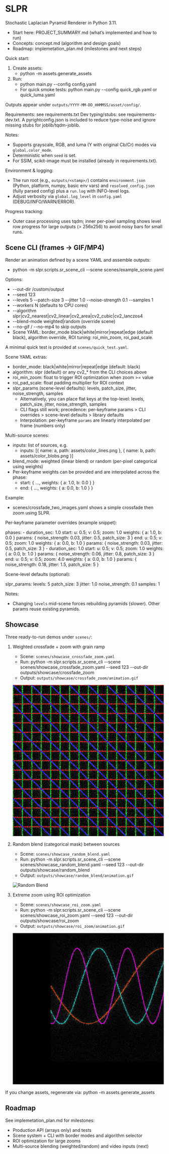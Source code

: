# SLPR

Stochastic Laplacian Pyramid Renderer in Python 3.11.

- Start here: PROJECT_SUMMARY.md (what’s implemented and how to run)
- Concepts: concept.md (algorithm and design goals)
- Roadmap: implemetation_plan.md (milestones and next steps)

Quick start:

1. Create assets:
   - python -m assets.generate_assets
2. Run:
   - python main.py --config config.yaml
   - For quick smoke tests: python main.py --config quick_rgb.yaml or quick_luma.yaml

Outputs appear under `outputs/YYYY-MM-DD_HHMMSS/asset/config/`.

Requirements: see requirements.txt
Dev typing/stubs: see requirements-dev.txt. A pyrightconfig.json is included to reduce type-noise and ignore missing stubs for joblib/tqdm-joblib.

Notes:
- Supports grayscale, RGB, and luma (Y with original Cb/Cr) modes via `global.color_mode`.
- Deterministic when `seed` is set.
- For SSIM, scikit-image must be installed (already in requirements.txt).

Environment & logging:
- The run root (e.g., `outputs/<stamp>/`) contains `environment.json` (Python, platform, numpy, basic env vars) and `resolved_config.json` (fully parsed config) plus a `run.log` with INFO-level logs.
- Adjust verbosity via `global.log_level` in `config.yaml` (DEBUG/INFO/WARN/ERROR).

Progress tracking:
- Outer case processing uses tqdm; inner per-pixel sampling shows level row progress for large outputs (> 256x256) to avoid noisy bars for small runs.

## Scene CLI (frames → GIF/MP4)

Render an animation defined by a scene YAML and assemble outputs:

- python -m slpr.scripts.sr_scene_cli --scene scenes/example_scene.yaml

Options:
- --out-dir /custom/output
- --seed 123
- --levels 5 --patch-size 3 --jitter 1.0 --noise-strength 0.1 --samples 1
- --workers N (defaults to CPU cores)
- --algorithm slpr|cv2_nearest|cv2_linear|cv2_area|cv2_cubic|cv2_lanczos4
- --blend-mode weighted|random (override scene)
- --no-gif / --no-mp4 to skip outputs
 - Scene YAML: border_mode black|white|mirror|repeat|edge (default black), algorithm override, ROI tuning: roi_min_zoom, roi_pad_scale.

A minimal quick test is provided at `scenes/quick_test.yaml`.

Scene YAML extras:
- border_mode: black|white|mirror|repeat|edge (default: black)
- algorithm: slpr (default) or any cv2_* from the CLI choices above
- roi_min_zoom: float to trigger ROI optimization when zoom >= value
- roi_pad_scale: float padding multiplier for ROI context
- slpr_params (scene-level defaults): levels, patch_size, jitter, noise_strength, samples
   - Alternatively, you can place flat keys at the top-level: levels, patch_size, jitter, noise_strength, samples
   - CLI flags still work; precedence: per-keyframe params > CLI overrides > scene-level defaults > library defaults
   - Interpolation: per-keyframe `params` are linearly interpolated per frame (numbers only)

Multi-source scenes:
- inputs: list of sources, e.g.
   - inputs: [{ name: a, path: assets/color_lines.png }, { name: b, path: assets/color_blobs.png }]
- blend_mode: weighted (linear blend) or random (per-pixel categorical using weights)
- Per-keyframe weights can be provided and are interpolated across the phase:
   - start: { ..., weights: { a: 1.0, b: 0.0 } }
   - end:   { ..., weights: { a: 0.0, b: 1.0 } }

Example:
- scenes/crossfade_two_images.yaml shows a simple crossfade then zoom using SLPR.

Per-keyframe parameter overrides (example snippet):

   phases:
      - duration_sec: 1.0
         start:
            u: 0.5; v: 0.5; zoom: 1.0
            weights: { a: 1.0, b: 0.0 }
            params: { noise_strength: 0.03, jitter: 0.5, patch_size: 3 }
         end:
            u: 0.5; v: 0.5; zoom: 1.0
            weights: { a: 0.0, b: 1.0 }
            params: { noise_strength: 0.03, jitter: 0.5, patch_size: 3 }
      - duration_sec: 1.0
         start:
            u: 0.5; v: 0.5; zoom: 1.0
            weights: { a: 0.0, b: 1.0 }
            params: { noise_strength: 0.06, jitter: 0.8, patch_size: 3 }
         end:
            u: 0.5; v: 0.5; zoom: 4.0
            weights: { a: 0.0, b: 1.0 }
            params: { noise_strength: 0.18, jitter: 1.5, patch_size: 5 }

Scene-level defaults (optional):

   slpr_params:
      levels: 5
      patch_size: 3
      jitter: 1.0
      noise_strength: 0.1
      samples: 1

Notes:
- Changing `levels` mid-scene forces rebuilding pyramids (slower). Other params reuse existing pyramids.

## Showcase

Three ready-to-run demos under `scenes/`:

1) Weighted crossfade + zoom with grain ramp
   - Scene: `scenes/showcase_crossfade_zoom.yaml`
   - Run: python -m slpr.scripts.sr_scene_cli --scene scenes/showcase_crossfade_zoom.yaml --seed 123 --out-dir outputs/showcase/crossfade_zoom
   - Output: `outputs/showcase/crossfade_zoom/animation.gif`
   
   ![Crossfade + Zoom](./showcase_crossfade_zoom.gif)

2) Random blend (categorical mask) between sources
   - Scene: `scenes/showcase_random_blend.yaml`
   - Run: python -m slpr.scripts.sr_scene_cli --scene scenes/showcase_random_blend.yaml --seed 123 --out-dir outputs/showcase/random_blend
   - Output: `outputs/showcase/random_blend/animation.gif`
   
   ![Random Blend](./showcase_random_blend.gif)

3) Extreme zoom using ROI optimization
   - Scene: `scenes/showcase_roi_zoom.yaml`
   - Run: python -m slpr.scripts.sr_scene_cli --scene scenes/showcase_roi_zoom.yaml --seed 123 --out-dir outputs/showcase/roi_zoom
   - Output: `outputs/showcase/roi_zoom/animation.gif`
   
   ![ROI Zoom](./showcase_roi_zoom.gif)

If you change assets, regenerate via: python -m assets.generate_assets

## Roadmap
See implemetation_plan.md for milestones:
- Production API (arrays only) and tests
- Scene system + CLI with border modes and algorithm selector
- ROI optimization for large zooms
- Multi-source blending (weighted/random) and video inputs (next)